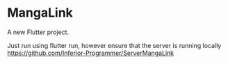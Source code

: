 # MangaLink

A new Flutter project.


Just run using flutter run, however ensure that the server is running locally
https://github.com/Inferior-Programmer/ServerMangaLink
